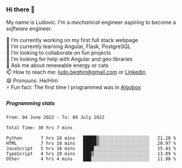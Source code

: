 ### Hi there 👋

My name is Ludovic. I'm a *mechanical* engineer aspiring to become a *software* engineer.

 🔭 I’m currently working on my first full stack webpage<br/>
 🌱 I’m currently learning Angular, Flask, PostgreSQL<br/>
 👯 I’m looking to collaborate on fun projects<br/>
 🤔 I’m looking for help with Angular and geo libraries<br/>
 💬 Ask me about renewable energy or cats<br/>
 📫 How to reach me: ludo.beghin@gmail.com or [Linkedin](https://www.linkedin.com/in/ludovic-beghin/)<br/>
 😄 Pronouns: He/Him<br/>
 ⚡ Fun fact: The first time I programmed was in [Algobox](https://fr.wikipedia.org/wiki/Algobox)<br/>

##### Programming stats
<!--START_SECTION:waka-->

```text
From: 04 June 2022 - To: 04 July 2022

Total Time: 30 hrs 7 mins

Python       7 hrs 16 mins   █████▒░░░░░░░░░░░░░░░░░░░   21.28 %
HTML         7 hrs 10 mins   █████▒░░░░░░░░░░░░░░░░░░░   20.97 %
JavaScript   5 hrs 16 mins   ████░░░░░░░░░░░░░░░░░░░░░   15.43 %
TypeScript   4 hrs 28 mins   ███▒░░░░░░░░░░░░░░░░░░░░░   13.09 %
Other        4 hrs 4 mins    ███░░░░░░░░░░░░░░░░░░░░░░   11.90 %
```

<!--END_SECTION:waka-->
